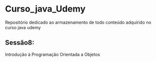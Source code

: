 # Curso_java_Udemy

Repositório dedicado ao armazenamento de todo conteúdo adquirido no curso java udemy

## Sessão8: 
Introdução à Programação Orientada a Objetos
